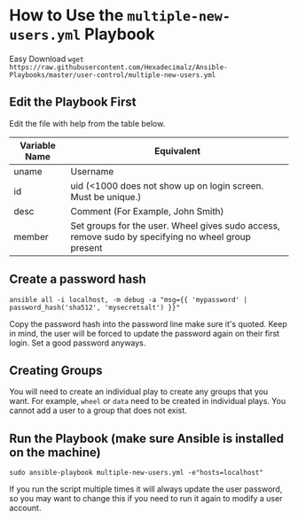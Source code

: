 # How to Use the `multiple-new-users.yml` Playbook
Easy Download `wget https://raw.githubusercontent.com/Hexadecimalz/Ansible-Playbooks/master/user-control/multiple-new-users.yml`
## Edit the Playbook First
Edit the file with help from the table below. 

| Variable Name  | Equivalent                                                                                         |
|----------------|----------------------------------------------------------------------------------------------------|
| uname          | Username                                                                                           |
| id             | uid (<1000 does not show up on login screen. Must be unique.)                                      |
| desc           | Comment (For Example, John Smith)                                                                  |
| member         | Set groups for the user. Wheel gives sudo access, remove sudo by specifying no wheel group present |

## Create a password hash

`ansible all -i localhost, -m debug -a "msg={{ 'mypassword' | password_hash('sha512', 'mysecretsalt') }}"`

Copy the password hash into the password line make sure it's quoted. Keep in mind, the user will be forced to update the password again
on their first login. Set a good password anyways. 

## Creating Groups

You will need to create an individual play to create any groups that you want. For example, `wheel` or `data` need to be created 
in individual plays. You cannot add a user to a group that does not exist. 

## Run the Playbook (make sure Ansible is installed on the machine) 

`sudo ansible-playbook multiple-new-users.yml -e"hosts=localhost"`

If you run the script multiple times it will always update the user password, so you may want to change this if you need to run it again
to modify a user account. 
